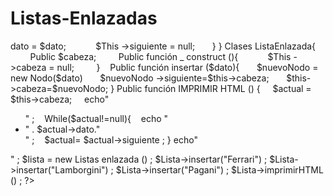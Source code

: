 # Listas-Enlazadas

<?php 

clases Nodo{
     Public $dato;
     Public $siguiente;
       public función _construct($dato)  {
           $This ->dato = $dato;
           $This ->siguiente = null;
      }
}

Clases ListaEnlazada{
        Public $cabeza;
        Public función _ construct (){
           $This ->cabeza = null;
        }
  
 Public función insertar ($dato){
      $nuevoNodo = new Nodo($dato)
      $nuevoNodo ->siguiente=$this->cabeza;
      $this->cabeza=$nuevoNodo;
}
 Public función IMPRIMIR HTML () {
    $actual = $this->cabeza;
    echo"<ul>" ;

   While($actual!=null){
   echo "<li>" . $actual->dato."</li>" ;
   $actual= $actual->siguiente ;
}

 echo"</ul>" ;

$lista = new Listas enlazada () ;

$Lista->insertar("Ferrari") ;
$Lista->insertar("Lamborgini") ;
$Lista->insertar("Pagani") ;
$Lista->imprimirHTML () ; 

?>
